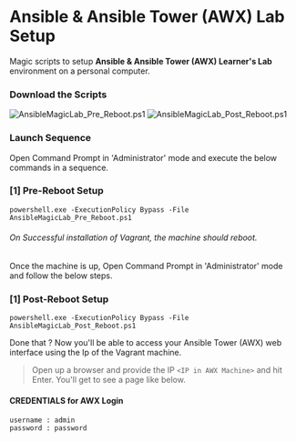 # Ansible & Ansible Tower (AWX) Lab Setup
Magic scripts to setup <b>Ansible & Ansible Tower (AWX) Learner's Lab</b> environment on a personal computer.

### Download the Scripts

![AnsibleMagicLab_Pre_Reboot.ps1]()
![AnsibleMagicLab_Post_Reboot.ps1]()


### Launch Sequence
Open Command Prompt in 'Administrator' mode and execute the below commands in a sequence.

### [1] Pre-Reboot Setup
    powershell.exe -ExecutionPolicy Bypass -File AnsibleMagicLab_Pre_Reboot.ps1

###### On Successful installation of Vagrant, the machine should reboot.

Once the machine is up, Open Command Prompt in 'Administrator' mode and follow the below steps. 

### [1] Post-Reboot Setup
    powershell.exe -ExecutionPolicy Bypass -File AnsibleMagicLab_Post_Reboot.ps1
    

Done that ?
Now you'll be able to access your Ansible Tower (AWX) web interface using the Ip of the Vagrant machine.

> Open up a browser and provide the IP `<IP in AWX Machine>` and hit Enter. You'll get to see a page like below.
[]()

#### CREDENTIALS for AWX Login
    username : admin
    password : password
